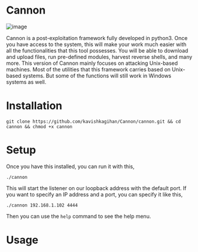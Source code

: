# Cannon

![image](https://user-images.githubusercontent.com/85458014/124807053-bfda1a00-df33-11eb-9a56-6f3e38db2dab.png)

Cannon is a post-exploitation framework fully developed in python3. Once you have access to the system, this will make your work much easier with all the functionalities that this tool possesses. You will be able to download and upload files, run pre-defined modules, harvest reverse shells, and many more. This version of Cannon mainly focuses on attacking Unix-based machines. Most of the utilities that this framework carries based on Unix-based systems. But some of the functions will still work in Windows systems as well.

# Installation

`git clone https://github.com/kavishkagihan/Cannon/cannon.git && cd cannon && chmod +x cannon`

# Setup

Once you have this installed, you can run it with this,

`./cannon `

This will start the listener on our loopback address with the default port. If you want to specify an IP address and a port, you can  specify it like this,

`./cannon 192.168.1.102 4444`

Then you can use the `help` command to see the help menu.

# Usage
